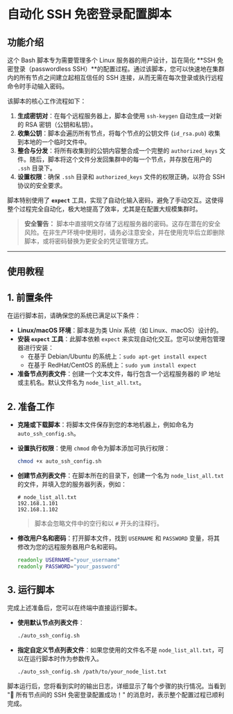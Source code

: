 # 自动化 SSH 免密登录配置脚本

## 功能介绍

这个 Bash 脚本专为需要管理多个 Linux 服务器的用户设计，旨在简化 \*\*SSH 免密登录（passwordless SSH）\*\*的配置过程。通过该脚本，您可以快速地在集群内的所有节点之间建立起相互信任的 SSH 连接，从而无需在每次登录或执行远程命令时手动输入密码。

该脚本的核心工作流程如下：

1.  **生成密钥对**：在每个远程服务器上，脚本会使用 `ssh-keygen` 自动生成一对新的 RSA 密钥（公钥和私钥）。
2.  **收集公钥**：脚本会遍历所有节点，将每个节点的公钥文件 (`id_rsa.pub`) 收集到本地的一个临时文件中。
3.  **整合与分发**：将所有收集到的公钥内容整合成一个完整的 `authorized_keys` 文件。随后，脚本将这个文件分发回集群中的每一个节点，并存放在用户的 `.ssh` 目录下。
4.  **设置权限**：确保 `.ssh` 目录和 `authorized_keys` 文件的权限正确，以符合 SSH 协议的安全要求。

脚本特别使用了 **`expect`** 工具，实现了自动化输入密码，避免了手动交互。这使得整个过程完全自动化，极大地提高了效率，尤其是在配置大规模集群时。

> **安全警告：** 脚本中直接明文存储了远程服务器的密码。这存在潜在的安全风险。在非生产环境中使用时，请务必注意安全，并在使用完毕后立即删除脚本，或将密码替换为更安全的凭证管理方式。

-----

## 使用教程

## 1\. 前置条件

在运行脚本前，请确保您的系统已满足以下条件：

  * **Linux/macOS 环境**：脚本是为类 Unix 系统（如 Linux、macOS）设计的。
  * **安装 `expect` 工具**：此脚本依赖 `expect` 来实现自动化交互。您可以使用包管理器进行安装：
      * 在基于 Debian/Ubuntu 的系统上：`sudo apt-get install expect`
      * 在基于 RedHat/CentOS 的系统上：`sudo yum install expect`
  * **准备节点列表文件**：创建一个文本文件，每行包含一个远程服务器的 IP 地址或主机名。默认文件名为 `node_list_all.txt`。

## 2\. 准备工作

  * **克隆或下载脚本**：将脚本文件保存到您的本地机器上，例如命名为 `auto_ssh_config.sh`。

  * **设置执行权限**：使用 `chmod` 命令为脚本添加可执行权限：

    ```bash
    chmod +x auto_ssh_config.sh
    ```

  * **创建节点列表文件**：在脚本所在的目录下，创建一个名为 `node_list_all.txt` 的文件，并填入您的服务器列表，例如：

    ```
    # node_list_all.txt
    192.168.1.101
    192.168.1.102
    ```

    > 脚本会忽略文件中的空行和以 `#` 开头的注释行。

  * **修改用户名和密码**：打开脚本文件，找到 `USERNAME` 和 `PASSWORD` 变量，将其修改为您的远程服务器用户名和密码。

    ```bash
    readonly USERNAME="your_username"
    readonly PASSWORD="your_password"
    ```

## 3\. 运行脚本

完成上述准备后，您可以在终端中直接运行脚本。

  * **使用默认节点列表文件**：
    ```bash
    ./auto_ssh_config.sh
    ```
  * **指定自定义节点列表文件**：如果您使用的文件名不是 `node_list_all.txt`，可以在运行脚本时作为参数传入。
    ```bash
    ./auto_ssh_config.sh /path/to/your_node_list.txt
    ```

脚本运行后，您将看到实时的输出日志，详细显示了每个步骤的执行情况。当看到 "🎉 所有节点间的 SSH 免密登录配置成功！" 的消息时，表示整个配置过程已顺利完成。


```bash
